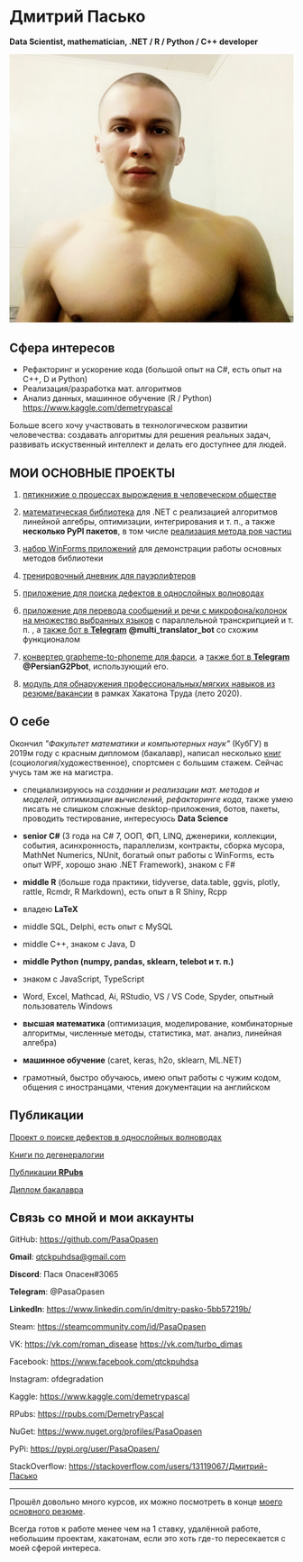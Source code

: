 # Дмитрий Пасько

**Data Scientist, mathematician, .NET / R / Python / C++ developer**

![1](https://github.com/PasaOpasen/PasaOpasen.github.io/blob/master/images/me.jpg)

## Сфера интересов

* Рефакторинг и ускорение кода (большой опыт на C#, есть опыт на C++, D и Python)
* Реализация/разработка мат. алгоритмов
* Анализ данных, машинное обучение (R / Python) https://www.kaggle.com/demetrypascal

Больше всего хочу участвовать в технологическом развитии человечества: создавать алгоритмы для решения реальных задач, развивать искуственный интеллект и делать его доступнее для людей.


## МОИ ОСНОВНЫЕ ПРОЕКТЫ

1. [пятикнижие о процессах вырождения в человеческом обществе](https://github.com/PasaOpasen/RomanDisease)

1. [математическая библиотека](https://github.com/PasaOpasen/MathClasses) для .NET с реализацией алгоритмов линейной алгебры, оптимизации, интегрирования и т. п., а также **несколько PyPI пакетов**, в том числе [реализация метода роя частиц](https://github.com/PasaOpasen/BeehiveMethod)

1. [набор WinForms приложений](https://github.com/PasaOpasen/Old_Math_Projects) для демонстрации работы основных методов библиотеки 

1. [тренировочный дневник для пауэрлифтеров](https://github.com/PasaOpasen/Powerlifting-training-diary-and-articles)

1. [приложение для поиска дефектов в однослойных волноводах](https://github.com/PasaOpasen/Search-for-defects-in-plates)

1. [приложение для перевода сообщений и речи с микрофона/колонок на множество выбранных языков](https://github.com/PasaOpasen/SpeechLogger) с параллельной транскрипцией и т. п. , а [также бот в **Telegram**](https://github.com/PasaOpasen/TranslatorBot) **@multi_translator_bot** со схожим функционалом 

1. [конвертер grapheme-to-phoneme для фарси](https://github.com/PasaOpasen/PersianG2P), а [также бот в **Telegram**](https://github.com/PasaOpasen/PersianG2Pbot) **@PersianG2Pbot**, использующий его.

1. [модуль для обнаружения профессиональных/мягких навыков из резюме/вакансии](https://github.com/PasaOpasen/ContentDetector) в рамках Хакатона Труда (лето 2020).

## О себе

Окончил *"Факультет математики и компьютерных наук"* (КубГУ) в 2019м году с красным дипломом (бакалавр), написал несколько [книг](https://www.litres.ru/demetriy-paskal/) (социология/художественное), спортсмен с большим стажем. Сейчас учусь там же на магистра.

* специализируюсь на *создании и реализации мат. методов и моделей, оптимизации вычислений, рефакторинге кода*, также умею писать не слишком сложные desktop-приложения, ботов, пакеты, проводить тестирование, интересуюсь **Data Science**

* **senior C#** (3 года на C# 7, ООП, ФП, LINQ, дженерики, коллекции, события, асинхронность, параллелизм, контракты, сборка мусора, MathNet Numerics, NUnit, богатый опыт работы с WinForms, есть опыт WPF, хорошо знаю .NET Framework), знаком с F#

* **middle R** (больше года практики, tidyverse, data.table, ggvis, plotly, rattle, Rcmdr, R Markdown), есть опыт в R Shiny, Rcpp

* владею **LaTeX**

* middle SQL, Delphi, есть опыт с MySQL 

* middle C++, знаком с Java, D

* **middle Python (numpy, pandas, sklearn, telebot и т. п.)**

* знаком с JavaScript, TypeScript 

* Word, Excel, Mathcad, Ai, RStudio, VS / VS Code, Spyder, опытный пользователь Windows

* **высшая математика** (оптимизация, моделирование, комбинаторные алгоритмы, численные методы, статистика, мат. анализ, линейная алгебра)

* **машинное обучение** (caret, keras, h2o, sklearn, ML.NET)

* грамотный, быстро обучаюсь, имею опыт работы с чужим кодом, общения с иностранцами, чтения документации на английском


## Публикации

[Проект о поиске дефектов в однослойных волноводах](https://elibrary.ru/item.asp?id=38189363) 

[Книги по дегенералогии](https://www.litres.ru/demetriy-paskal/)

[Публикации **RPubs**](https://rpubs.com/DemetryPascal/)

[Диплом бакалавра](https://github.com/PasaOpasen/Old_Math_Projects/raw/master/%D0%94%D0%B8%D0%BF%D0%BB%D0%BE%D0%BC/%D0%B4%D0%B8%D0%BF%D0%BB%D0%BE%D0%BC/%D0%B4%D0%B8%D0%BF%D0%BB%D0%BE%D0%BC.pdf)


## Связь со мной и мои аккаунты

GitHub: https://github.com/PasaOpasen

**Gmail**: qtckpuhdsa@gmail.com

**Discord**: Пася Опасен#3065

**Telegram**: @PasaOpasen

**LinkedIn**: https://www.linkedin.com/in/dmitry-pasko-5bb57219b/

Steam: https://steamcommunity.com/id/PasaOpasen

VK: https://vk.com/roman_disease https://vk.com/turbo_dimas

Facebook: https://www.facebook.com/qtckpuhdsa

Instagram: ofdegradation

Kaggle: https://www.kaggle.com/demetrypascal

RPubs: https://rpubs.com/DemetryPascal

NuGet: https://www.nuget.org/profiles/PasaOpasen

PyPi: https://pypi.org/user/PasaOpasen/

StackOverflow: https://stackoverflow.com/users/13119067/Дмитрий-Пасько

---

Прошёл довольно много курсов, их можно посмотреть в конце [моего основного резюме](https://krasnodar.hh.ru/resume/5bf5163aff08107dd00039ed1f343257374837).

Всегда готов к работе менее чем на 1 ставку, удалённой работе, небольшим проектам, хакатонам, если это хоть где-то пересекается с моей сферой интереса.
